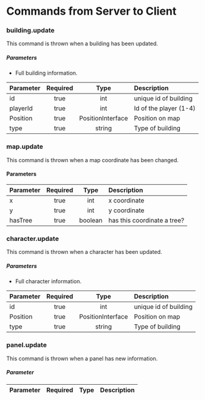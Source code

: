 # Commands from Server to Client

### building.update
This command is thrown when a building has been updated.

##### Parameters
- Full building information.

| Parameter     | Required      | Type              | Description            |
| ------------- |:-------------:|:-----------------:|:-----------------------|
| id            | true          | int               | unique id of building  |
| playerId      | true          | int               | Id of the player (1-4) |
| Position      | true          | PositionInterface | Position on map        |
| type          | true          | string            | Type of building       |
    
### map.update
This command is thrown when a map coordinate has been changed.

#### Parameters

| Parameter     | Required      | Type    | Description                 |
| ------------- |:-------------:|:-------:|:----------------------------|
| x             | true          | int     | x coordinate                |
| y             | true          | int     | y coordinate                |
| hasTree       | true          | boolean | has this coordinate a tree? |


### character.update
This command is thrown when a character has been updated.

##### Parameters
- Full character information.

| Parameter     | Required      | Type              | Description           |
| ------------- |:-------------:|:-----------------:|:----------------------|
| id            | true          | int               | unique id of building |
| Position      | true          | PositionInterface | Position on map       |
| type          | true          | string            | Type of building      |

### panel.update
This command is thrown when a panel has new information.

##### Parameter

| Parameter     | Required      | Type              | Description           |
| ------------- |:-------------:|:-----------------:|:----------------------|

